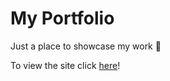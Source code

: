 # My Portfolio

Just a place to showcase my work 🤠

To view the site click [here](https://ashportfolio.herokuapp.com/)!
